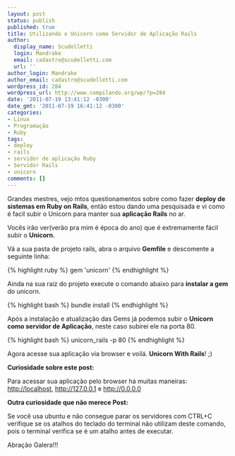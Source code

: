```yaml
---
layout: post
status: publish
published: true
title: Utilizando o Unicorn como Servidor de Aplicação Rails
author:
  display_name: Scudelletti
  login: Mandrake
  email: cadastro@scudelletti.com
  url: ''
author_login: Mandrake
author_email: cadastro@scudelletti.com
wordpress_id: 284
wordpress_url: http://www.compilando.org/wp/?p=284
date: '2011-07-19 13:41:12 -0300'
date_gmt: '2011-07-19 16:41:12 -0300'
categories:
- Linux
- Programação
- Ruby
tags:
- deploy
- rails
- servidor de aplicação Ruby
- Servidor Rails
- unicorn
comments: []
---
```

Grandes mestres, vejo mtos questionamentos sobre como fazer **deploy de sistemas em Ruby on Rails**, então estou dando uma pesquisada e vi como é facil subir o Unicorn para manter sua **aplicação Rails** no ar.

Vocês irão ver(verão pra mim é época do ano) que é extremamente fácil subir o **Unicorn**.

Vá a sua pasta de projeto rails, abra o arquivo **Gemfile** e descomente a seguinte linha:

{% highlight ruby %}
gem 'unicorn'
{% endhighlight %}

Ainda na sua raiz do projeto execute o comando abaixo para **instalar a gem** do unicorn.

{% highlight bash %}
bundle install
{% endhighlight %}

Após a instalação e atualização das Gems já podemos subir o **Unicorn como servidor de Aplicação**, neste caso subirei ele na porta 80.

{% highlight bash %}
unicorn_rails -p 80
{% endhighlight %}

Agora acesse sua aplicação via browser e voilá. **Unicorn With Rails**! ;)

**Curiosidade sobre este post:**

Para acessar sua aplicação pelo browser há muitas maneiras:
<a rel="nofollow" href="http://localhost">http://localhost</a>,
<a rel="nofollow" href="http://127.0.0.1">http://127.0.0.1</a> e
<a rel="nofollow" href="http://0.0.0.0">http://0.0.0.0</a>

**Outra curiosidade que não merece Post:**

Se você usa ubuntu e não consegue parar os servidores com CTRL+C verifique se os atalhos do teclado do terminal não utilizam deste comando, pois o terminal verifica se é um atalho antes de executar.

Abração Galera!!!
